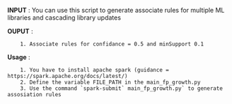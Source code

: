**INPUT** : You can use this script to generate associate rules for multiple ML libraries and cascading library updates
  
**OUPUT** : 

        1. Associate rules for confidance = 0.5 and minSupport 0.1
     

**Usage** : 

        1. You have to install apache spark (guidance = https://spark.apache.org/docs/latest/)
        2. Define the variable FILE_PATH in the main_fp_growth.py
        3. Use the command `spark-submit` main_fp_growth.py` to generate assosiation rules

